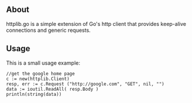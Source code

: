 
## About
httplib.go is a simple extension of Go's http client that provides keep-alive connections and generic requests.

## Usage

This is a small usage example:

    //get the google home page
    c := new(httplib.Client)
    resp, err := c.Request ("http://google.com", "GET", nil, "")
    data := ioutil.ReadAll( resp.Body )
    println(string(data))

